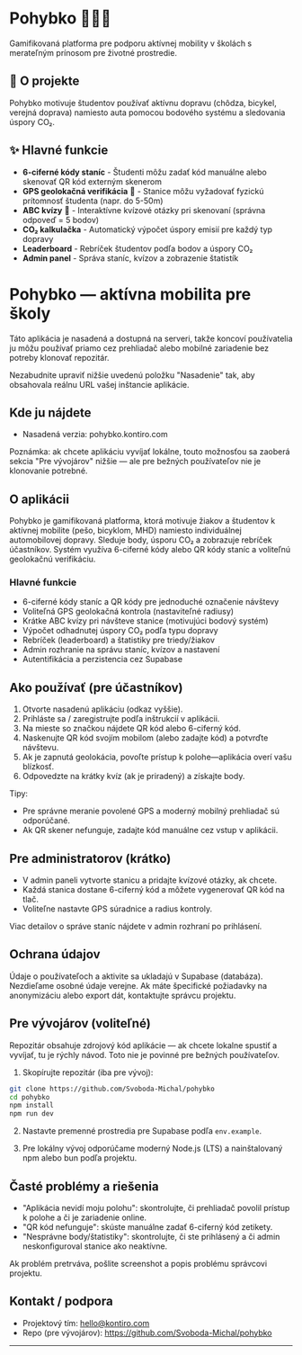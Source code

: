 # Pohybko 🚴‍♂️🌱

Gamifikovaná platforma pre podporu aktívnej mobility v školách s merateľným prínosom pre životné prostredie.

## 🎯 O projekte

Pohybko motivuje študentov používať aktívnu dopravu (chôdza, bicykel, verejná doprava) namiesto auta pomocou bodového systému a sledovania úspory CO₂.

## ✨ Hlavné funkcie

- **6-ciferné kódy staníc** - Študenti môžu zadať kód manuálne alebo skenovať QR kód externým skenerom
- **GPS geolokačná verifikácia** 📍 - Stanice môžu vyžadovať fyzickú prítomnosť študenta (napr. do 5-50m)
- **ABC kvízy** 🎯 - Interaktívne kvízové otázky pri skenovaní (správna odpoveď = 5 bodov)
- **CO₂ kalkulačka** - Automatický výpočet úspory emisií pre každý typ dopravy
- **Leaderboard** - Rebríček študentov podľa bodov a úspory CO₂
- **Admin panel** - Správa staníc, kvízov a zobrazenie štatistík

# Pohybko — aktívna mobilita pre školy

Táto aplikácia je nasadená a dostupná na serveri, takže koncoví používatelia ju môžu používať priamo cez prehliadač alebo mobilné zariadenie bez potreby klonovať repozitár.

Nezabudnite upraviť nižšie uvedenú položku "Nasadenie" tak, aby obsahovala reálnu URL vašej inštancie aplikácie.

## Kde ju nájdete

- Nasadená verzia: pohybko.kontiro.com

Poznámka: ak chcete aplikáciu vyvíjať lokálne, touto možnosťou sa zaoberá sekcia "Pre vývojárov" nižšie — ale pre bežných používateľov nie je klonovanie potrebné.

## O aplikácii

Pohybko je gamifikovaná platforma, ktorá motivuje žiakov a študentov k aktívnej mobilite (pešo, bicyklom, MHD) namiesto individuálnej automobilovej dopravy. Sleduje body, úsporu CO₂ a zobrazuje rebríček účastníkov. Systém využíva 6-ciferné kódy alebo QR kódy staníc a voliteľnú geolokačnú verifikáciu.

### Hlavné funkcie

- 6-ciferné kódy staníc a QR kódy pre jednoduché označenie návštevy
- Voliteľná GPS geolokačná kontrola (nastaviteľné radiusy)
- Krátke ABC kvízy pri návšteve stanice (motivujúci bodový systém)
- Výpočet odhadnutej úspory CO₂ podľa typu dopravy
- Rebríček (leaderboard) a štatistiky pre triedy/žiakov
- Admin rozhranie na správu staníc, kvízov a nastavení
- Autentifikácia a perzistencia cez Supabase

## Ako používať (pre účastníkov)

1. Otvorte nasadenú aplikáciu (odkaz vyššie).
2. Prihláste sa / zaregistrujte podľa inštrukcií v aplikácii.
3. Na mieste so značkou nájdete QR kód alebo 6-ciferný kód.
4. Naskenujte QR kód svojím mobilom (alebo zadajte kód) a potvrďte návštevu.
5. Ak je zapnutá geolokácia, povoľte prístup k polohe—aplikácia overí vašu blízkosť.
6. Odpovedzte na krátky kvíz (ak je priradený) a získajte body.

Tipy:
- Pre správne meranie povolené GPS a moderný mobilný prehliadač sú odporúčané.
- Ak QR skener nefunguje, zadajte kód manuálne cez vstup v aplikácii.

## Pre administratorov (krátko)

- V admin paneli vytvorte stanicu a pridajte kvízové otázky, ak chcete.
- Každá stanica dostane 6-ciferný kód a môžete vygenerovať QR kód na tlač.
- Voliteľne nastavte GPS súradnice a radius kontroly.

Viac detailov o správe staníc nájdete v admin rozhraní po prihlásení.

## Ochrana údajov

Údaje o používateľoch a aktivite sa ukladajú v Supabase (databáza). Nezdieľame osobné údaje verejne. Ak máte špecifické požiadavky na anonymizáciu alebo export dát, kontaktujte správcu projektu.

## Pre vývojárov (voliteľné)

Repozitár obsahuje zdrojový kód aplikácie — ak chcete lokalne spustiť a vyvíjať, tu je rýchly návod. Toto nie je povinné pre bežných používateľov.

1. Skopírujte repozitár (iba pre vývoj):

```bash
git clone https://github.com/Svoboda-Michal/pohybko
cd pohybko
npm install
npm run dev
```

2. Nastavte premenné prostredia pre Supabase podľa `env.example`.

3. Pre lokálny vývoj odporúčame moderný Node.js (LTS) a nainštalovaný npm alebo bun podľa projektu.

## Časté problémy a riešenia

- "Aplikácia nevidí moju polohu": skontrolujte, či prehliadač povolil prístup k polohe a či je zariadenie online.
- "QR kód nefunguje": skúste manuálne zadať 6-ciferný kód zetikety.
- "Nesprávne body/štatistiky": skontrolujte, či ste prihlásený a či admin neskonfiguroval stanice ako neaktívne.

Ak problém pretrváva, pošlite screenshot a popis problému správcovi projektu.

## Kontakt / podpora

- Projektový tím: hello@kontiro.com
- Repo (pre vývojárov): https://github.com/Svoboda-Michal/pohybko

---
